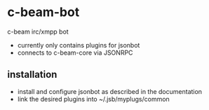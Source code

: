 # c-beam-bot
c-beam irc/xmpp bot

* currently only contains plugins for jsonbot
* connects to c-beam-core via JSONRPC

## installation
* install and configure jsonbot as described in the documentation
* link the desired plugins into ~/.jsb/myplugs/common 
